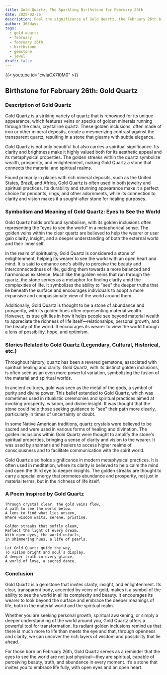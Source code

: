 ```yaml
---
title: Gold Quartz, The Sparkling Birthstone for February 26th
date: 2025-02-26
description: Feel the significance of Gold Quartz, the February 26th birthstone symbolizing Eyes to see the world. Let its beauty and meaning brighten your day.
author: 365days
tags:
  - gold quartz
  - february
  - february 26th
  - birthstone
  - gemstone
  - jewel
draft: false
---
```


{{< youtube id="cwIaCX7I0M0" >}}

## Birthstone for February 26th: Gold Quartz

### Description of Gold Quartz

Gold Quartz is a striking variety of quartz that is renowned for its unique appearance, which features veins or specks of golden minerals running through the clear, crystalline quartz. These golden inclusions, often made of iron or other mineral deposits, create a mesmerizing contrast against the transparent quartz, resulting in a stone that gleams with subtle elegance.

Gold Quartz is not only beautiful but also carries a spiritual significance. Its clarity and brightness make it highly valued both for its aesthetic appeal and its metaphysical properties. The golden streaks within the quartz symbolize wealth, prosperity, and enlightenment, making Gold Quartz a stone that connects the material and spiritual realms.

Found primarily in places with rich mineral deposits, such as the United States, Brazil, and Africa, Gold Quartz is often used in both jewelry and spiritual practices. Its durability and stunning appearance make it a perfect choice for pendants, rings, and other adornments, while its connection to clarity and vision makes it a sought-after stone for healing purposes.

### Symbolism and Meaning of Gold Quartz: Eyes to See the World

Gold Quartz holds profound symbolism, with its golden inclusions often representing the “eyes to see the world” in a metaphorical sense. The golden veins within the clear quartz are believed to help the wearer or user gain clarity, insight, and a deeper understanding of both the external world and their inner self.

In the realm of spirituality, Gold Quartz is considered a stone of enlightenment, helping its wearer to see the world with an open heart and mind. It is said to enhance one's ability to perceive the beauty and interconnectedness of life, guiding them towards a more balanced and harmonious existence. Much like the golden veins that run through the quartz, the stone serves as a metaphor for finding clarity amid the complexities of life. It symbolizes the ability to "see" the deeper truths that lie beneath the surface and encourages individuals to adopt a more expansive and compassionate view of the world around them.

Additionally, Gold Quartz is thought to be a stone of abundance and prosperity, with its golden hues often representing material wealth. However, its true gift lies in how it helps people see beyond material wealth to appreciate the richness of life itself—relationships, personal growth, and the beauty of the world. It encourages its wearer to view the world through a lens of possibility, hope, and optimism.

### Stories Related to Gold Quartz (Legendary, Cultural, Historical, etc.)

Throughout history, quartz has been a revered gemstone, associated with spiritual healing and clarity. Gold Quartz, with its distinct golden inclusions, is often seen as an even more powerful variation, symbolizing the fusion of the material and spiritual worlds.

In ancient cultures, gold was seen as the metal of the gods, a symbol of purity and divine power. This belief extended to Gold Quartz, which was sometimes used in ritualistic ceremonies and spiritual practices aimed at invoking prosperity, wisdom, and divine insight. It was thought that the stone could help those seeking guidance to "see" their path more clearly, particularly in times of uncertainty or doubt.

In some Native American traditions, quartz crystals were believed to be sacred and were used in various forms of healing and divination. The golden inclusions within Gold Quartz were thought to amplify the stone's spiritual properties, bringing a sense of clarity and vision to the wearer. It was used by shamans and healers to access higher realms of consciousness and to facilitate communication with the spirit world.

Gold Quartz also holds significance in modern metaphysical practices. It is often used in meditation, where its clarity is believed to help calm the mind and open the third eye to deeper insights. The golden streaks are thought to carry a special energy that promotes abundance and prosperity, not just in material terms, but in the richness of life itself.

### A Poem Inspired by Gold Quartz

```
Through crystal clear, the gold veins flow,  
A path to see the world below.  
A lens to find what lies unseen,  
Where wisdom waits, serene, pristine.  

Golden streaks that softly gleam,  
Reflect the light of every dream.  
With open eyes, the world unfurls,  
In shimmering hues, a life of pearls.  

Let Gold Quartz guide the way,  
To vision bright and soul’s display,  
A deeper truth in every glance,  
A world of love, a sacred dance.  
```

### Conclusion

Gold Quartz is a gemstone that invites clarity, insight, and enlightenment. Its clear, transparent body, accented by veins of gold, makes it a symbol of the ability to see the world in all its complexity and beauty. It encourages its wearer to look beyond the surface and embrace the deeper meanings of life, both in the material world and the spiritual realm.

Whether you are seeking personal growth, spiritual awakening, or simply a deeper understanding of the world around you, Gold Quartz offers a powerful tool for transformation. Its radiant golden inclusions remind us that there is much more to life than meets the eye and that, through openness and clarity, we can uncover the rich layers of wisdom and possibility that lie ahead.

For those born on February 26th, Gold Quartz serves as a reminder that the eyes to see the world are not just physical—they are spiritual, capable of perceiving beauty, truth, and abundance in every moment. It’s a stone that invites you to embrace life fully, with open eyes and an open heart.